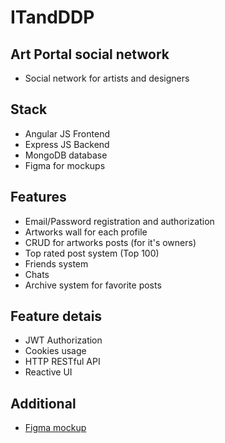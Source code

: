 # ITandDDP

## Art Portal social network
* Social network for artists and designers

## Stack
* Angular JS Frontend
* Express JS Backend
* MongoDB database
* Figma for mockups

## Features
* Email/Password registration and authorization
* Artworks wall for each profile
* CRUD for artworks posts (for it's owners)
* Top rated post system (Top 100)
* Friends system
* Chats
* Archive system for favorite posts

## Feature detais
* JWT Authorization
* Cookies usage
* HTTP RESTful API
* Reactive UI

## Additional
* [Figma mockup](https://www.figma.com/file/dkVyDuuJfs4rYi6yMATlNM/Art-Portal?node-id=0-1&t=gTaCkwvrrSdUyoSp-0)
